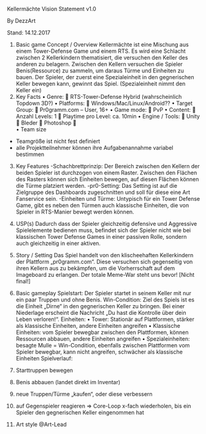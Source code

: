 









Kellermächte
Vision Statement v1.0







By DezzArt







Stand: 14.12.2017
1. Basic game Concept / Overview 
Kellermächte ist eine Mischung aus einem Tower-Defense Game und einem RTS. Es wird eine Schlacht zwischen 2 Kellerkindern thematisiert, die versuchen den Keller des anderen zu belagern. 
Zwischen den Kellern versuchen die Spieler Benis(Ressource) zu sammeln, um daraus Türme und Einheiten zu bauen. Der Spieler, der zuerst eine Spezialeinheit in den gegnerischen Keller bewegen kann, gewinnt das Spiel. (Spezialeinheit nimmt den Keller ein)
2. Key Facts
•	Genre:
	RTS-Tower-Defense Hybrid  (wahrscheinlich Topdown 3D?)
•	Platforms:
	Windows/Mac/Linux/Android??
•	Target Group:
	Pr0gramm.com – User, 16+
•	Game mode: 
	PvP
•	 Content: 
	Anzahl Levels:  1
	Playtime pro Level:  ca. 10min
•	Engine / Tools:
	Unity 
	Bleder
	Photoshop 
	
•	Team size 
- Teamgröße ist nicht fest definiert 
- alle Projektteilnehmer können ihre Aufgabenannahme variabel bestimmen 
3. Key Features 
-Schachbrettprinzip:
Der Bereich zwischen den Kellern der beiden Spieler ist durchzogen von einem Raster. Zwischen den Flächen des Rasters können sich Einheiten bewegen, auf diesen Flächen können die Türme platziert werden.
-pr0-Setting:
Das Setting ist auf die Zielgruppe des Dashboards zugeschnitten und soll für diese eine Art Fanservice sein.
-Einheiten und Türme:
Untypisch für ein Tower Defense Game, gibt es neben den Türmen auch klassische Einheiten, die von Spieler in RTS-Manier bewegt werden können.




4. USP(s) 
Dadurch dass der Spieler gleichzeitig defensive und Aggressive Spielelemente bedienen muss, befindet sich der Spieler nicht wie bei klassischen Tower Defense Games in einer passiven Rolle, sondern auch gleichzeitig in einer aktiven.

5. Story / Setting 
Das Spiel handelt von den klischeehaften Kellerkindern der Plattform „pr0gramm.com“. Diese versuchen sich gegenseitig von ihren Kellern aus zu bekämpfen, um die Vorherrschaft auf dem Imageboard zu erlangen. 
Der totale Meme-War steht uns bevor!
[Nicht final!]
6. Basic gameplay 
	Spielstart:
Der Spieler startet in seinem Keller mit nur ein paar Truppen und ohne Benis.
	Win-Condition:
Ziel des Spiels ist es die Einheit „Dirne“ in den gegnerischen Keller zu bringen. Bei einer Niederlage erscheint die Nachricht „Du hast die Kontrolle über dein Leben verloren!“.
Einheiten:
•	Tower: Stationär auf Plattformen, stärker als klassische Einheiten, andere Einheiten angreifen 
•	Klassische Einheiten: vom Spieler bewegbar zwischen den Plattformen, können Ressourcen abbauen, andere Einheiten angreifen
•	Spezialeinheiten: besagte Mulle = Win-Condition, ebenfalls zwischen Plattformen vom Spieler bewegbar, kann nicht angreifen, schwächer als klassische Einheiten 
Spielverlauf:
1. Starttruppen bewegen  
2. Benis abbauen (landet direkt im Inventar)
3. neue Truppen/Türme „kaufen“, oder diese verbessern 
4. auf Gegenspieler reagieren 
=> Core-Loop x-fach wiederholen, bis ein Spieler den gegnerischen Keller eingenommen hat

7. Art style 
@Art-Lead 
